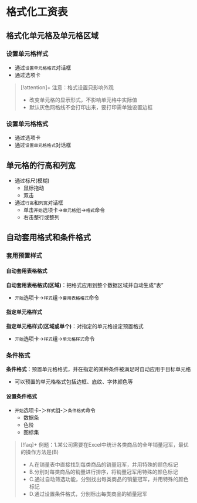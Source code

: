 # 格式化工资表

## 格式化单元格及单元格区域

### 设置单元格样式

- 通过`设置单元格格式`对话框
- 通过选项卡

>[!attention]+ 注意：格式设置只影响外观
>- 改变单元格的显示形式，不影响单元格中实际值
>- 默认灰色网格线不会打印出来，要打印需单独设置边框

### 设置单元格格式

- 通过选项卡
- 通过`设置单元格格式`对话框

## 单元格的行高和列宽

- 通过标尺(模糊)
	- 鼠标拖动
	- 双击
- 通过`行高`和`列宽`对话框
	- 单击`开始`选项卡->`单元格`组->`格式`命令
	- 右击整行或整列

## 自动套用格式和条件格式

### 套用预置样式

#### 自动套用表格格式

**自动套用表格格式(区域)**：把格式应用到整个数据区域并自动生成“表”
- `开始`选项卡->`样式`组->`套用表格格式`命令

#### 指定单元格样式

**指定单元格样式(区域或单个)**：对指定的单元格设定预置格式
- `开始`选项卡->`样式`组->`单元格样式`命令

### 条件格式

**条件格式**：预置单元格格式，并在指定的某种条件被满足时自动应用于目标单元格
- 可以预置的单元格格式包括边框、底纹、字体颜色等

#### 设置条件格式

- `开始`选项卡-＞`样式`组-＞`条件格式`命令
	- 数据条
	- 色阶
	- 图标集


>[!faq]+ 例题：1.某公司需要在Excel中统计各类商品的全年销量冠军，最优的操作方法是(B)
>- A.在销量表中直接找到每类商品的销量冠军，并用特殊的颜色标记
>- B.分别对每类商品的销量进行排序，将销量冠军用特殊的颜色标记
>- C.通过自动筛选功能，分别找出每类商品的销量冠军，并用特殊的颜色标记
>- D.通过设置条件格式，分别标出每类商品的销量冠军

